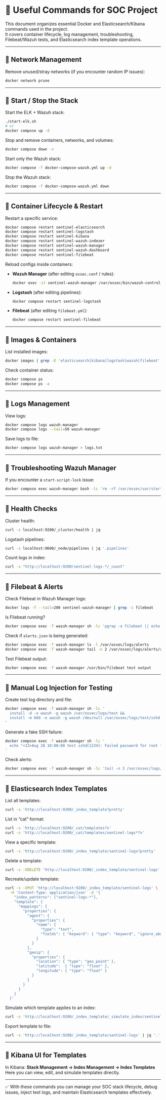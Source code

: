 # 🚀 Useful Commands for SOC Project

This document organizes essential Docker and Elasticsearch/Kibana commands used in the project.  
It covers container lifecycle, log management, troubleshooting, Filebeat/Wazuh tests, and Elasticsearch index template operations.

---

## 🔹 Network Management

Remove unused/stray networks (if you encounter random IP issues):
```bash
docker network prune
````

---

## 🔹 Start / Stop the Stack

Start the ELK + Wazuh stack:

```bash
./start-elk.sh
# or
docker compose up -d
```

Stop and remove containers, networks, and volumes:

```bash
docker compose down -v
```

Start only the Wazuh stack:

```bash
docker compose -f docker-compose-wazuh.yml up -d
```

Stop the Wazuh stack:

```bash
docker compose -f docker-compose-wazuh.yml down
```

---

## 🔹 Container Lifecycle & Restart

Restart a specific service:

```bash
docker compose restart sentinel-elasticsearch
docker compose restart sentinel-logstash
docker compose restart sentinel-kibana
docker compose restart sentinel-wazuh-indexer
docker compose restart sentinel-wazuh-manager
docker compose restart sentinel-wazuh-dashboard
docker compose restart sentinel-filebeat
```

Reload configs inside containers:

* **Wazuh Manager** (after editing `ossec.conf` / rules):

  ```bash
  docker exec -it sentinel-wazuh-manager /var/ossec/bin/wazuh-control restart
  ```
* **Logstash** (after editing pipelines):

  ```bash
  docker compose restart sentinel-logstash
  ```
* **Filebeat** (after editing `filebeat.yml`):

  ```bash
  docker compose restart sentinel-filebeat
  ```

---

## 🔹 Images & Containers

List installed images:

```bash
docker images | grep -E 'elasticsearch|kibana|logstash|wazuh|filebeat'
```

Check container status:

```bash
docker compose ps
docker compose ps -a
```

---

## 🔹 Logs Management

View logs:

```bash
docker compose logs wazuh-manager
docker compose logs --tail=50 wazuh-manager
```

Save logs to file:

```bash
docker compose logs wazuh-manager > logs.txt
```

---

## 🔹 Troubleshooting Wazuh Manager

If you encounter a `start-script-lock` issue:

```bash
docker compose exec wazuh-manager bash -lc 'rm -rf /var/ossec/var/start-script-lock || true'
```

---

## 🔹 Health Checks

Cluster health:

```bash
curl -s localhost:9200/_cluster/health | jq
```

Logstash pipelines:

```bash
curl -s localhost:9600/_node/pipelines | jq '.pipelines'
```

Count logs in index:

```bash
curl -s "http://localhost:9200/sentinel-logs-*/_count"
```

---

## 🔹 Filebeat & Alerts

Check Filebeat in Wazuh Manager logs:

```bash
docker logs -f --tail=200 sentinel-wazuh-manager | grep -i filebeat
```

Is Filebeat running?

```bash
docker compose exec -T wazuh-manager sh -lc 'pgrep -a filebeat || echo "filebeat NOT running"'
```

Check if `alerts.json` is being generated:

```bash
docker compose exec -T wazuh-manager ls -l /var/ossec/logs/alerts
docker compose exec -T wazuh-manager tail -n 2 /var/ossec/logs/alerts/alerts.json
```

Test Filebeat output:

```bash
docker compose exec -T wazuh-manager /usr/bin/filebeat test output
```

---

## 🔹 Manual Log Injection for Testing

Create test log directory and file:

```bash
docker compose exec -T wazuh-manager sh -lc '
  install -d -o wazuh -g wazuh /var/ossec/logs/test &&
  install -m 660 -o wazuh -g wazuh /dev/null /var/ossec/logs/test/sshd.log
'
```

Generate a fake SSH failure:

```bash
docker compose exec -T wazuh-manager sh -lc '
  echo "<13>Aug 28 10:00:00 test sshd[1234]: Failed password for root from 1.2.3.4 port 22" >> /var/ossec/logs/test/sshd.log
'
```

Check alerts:

```bash
docker compose exec -T wazuh-manager sh -lc 'tail -n 3 /var/ossec/logs/alerts/alerts.json'
```

---

## 🔹 Elasticsearch Index Templates

List all templates:

```bash
curl -s 'http://localhost:9200/_index_template?pretty'
```

List in “cat” format:

```bash
curl -s 'http://localhost:9200/_cat/templates?v'
curl -s 'http://localhost:9200/_cat/templates/sentinel-logs*?v'
```

View a specific template:

```bash
curl -s 'http://localhost:9200/_index_template/sentinel-logs?pretty'
```

Delete a template:

```bash
curl -s -XDELETE 'http://localhost:9200/_index_template/sentinel-logs'
```

Recreate/update template:

```bash
curl -s -XPUT 'http://localhost:9200/_index_template/sentinel-logs' \
  -H 'Content-Type: application/json' -d '{
    "index_patterns": ["sentinel-logs-*"],
    "template": {
      "mappings": {
        "properties": {
          "agent": {
            "properties": {
              "name": {
                "type": "text",
                "fields": { "keyword": { "type": "keyword", "ignore_above": 256 } }
              }
            }
          },
          "geoip": {
            "properties": {
              "location": { "type": "geo_point" },
              "latitude":  { "type": "float" },
              "longitude": { "type": "float" }
            }
          }
        }
      }
    }
  }'
```

Simulate which template applies to an index:

```bash
curl -s 'http://localhost:9200/_index_template/_simulate_index/sentinel-logs-2099.01.01?pretty'
```

Export template to file:

```bash
curl -s 'http://localhost:9200/_index_template/sentinel-logs' | jq '.' > sentinel-logs-template.json
```

---

## 🔹 Kibana UI for Templates

In Kibana:
**Stack Management → Index Management → Index Templates**
Here you can view, edit, and simulate templates directly.

---

✅ With these commands you can manage your SOC stack lifecycle, debug issues, inject test logs, and maintain Elasticsearch templates effectively.

```


